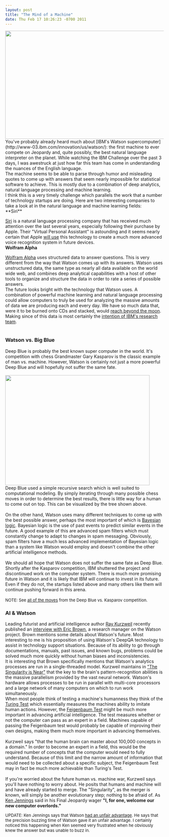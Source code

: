 ```yaml
--- 
layout: post
title: "The Mind of a Machine"
date: Thu Feb 17 10:26:23 -0700 2011
---
```


<img height="344px" width="600px" src="http://s.half-news.com/blog/assets/jeopardy_watson.jpeg"/>  
<br/>
You've probably already heard much about [IBM's Watson supercomputer](http://www-03.ibm.com/innovation/us/watson/): the first machine to ever compete on Jeopardy and, quite possibly, the best natural language interpreter on the planet. While watching the IBM Challenge over the past 3 days, I was awestruck at just how far this team has come in understanding the nuances of the English language. 
<br/>
The machine seems to be able to parse through humor and misleading quotes to come up with answers that seem nearly impossible for statistical software to achieve. This is mostly due to a combination of deep analytics, natural language processing and machine learning.
<br/>
I think this is a very timely challenge which parallels the work that a number of technology startups are doing. Here are two interesting companies to take a look at in the natural language and machine learning fields:
<br/>
**Siri**  

[Siri](http://siri.com/) is a natural language processing company that has received much attention over the last several years, especially following their purchase by Apple. Their "Virtual Personal Assistant" is astounding and it seems nearly certain that Apple [will use](http://thetechjournal.com/electronics/iphone/voice-commands-is-coming-to-ios-devices.xhtml) this technology to create a much more advanced voice recognition system in future devices.
<br/>
**Wolfram Alpha**  

[Wolfram Alpha](http://www.wolframalpha.com/) uses structured data to answer questions. This is very different from the way that Watson comes up with its answers. Watson uses unstructured data, the same type as nearly all data available on the world wide web, and combines deep analytical capabilities with a host of other tools to organize and structure the data in order to rate a series of possible answers.
<br/>
The future looks bright with the technology that Watson uses. A combination of powerful machine learning and natural language processing could allow computers to truly be used for analyzing the massive amounts of data we are producing each and every day. We have so much data that, were it to be burned onto CDs and stacked, would [reach beyond the moon](http://earthsky.org/human-world/martin-hilbert-all-human-information-stored-on-cd-would-reach-beyond-the-moon). Making since of this data is most certainly the [intention of IBM's research team](http://www-03.ibm.com/innovation/us/watson/what-is-watson/watson-after-jeopardy.html).  
<br/>
### Watson vs. Big Blue
Deep Blue is probably the best known super computer in the world. It's competition with chess Grandmaster Gary Kasparov is the classic example of man vs. machine. However, Watson is certainly not just a more powerful Deep Blue and will hopefully not suffer the same fate.  
<br/>
<img width="459" height="350" src="http://s.half-news.com/blog/assets/fractal-tree.jpeg"/>
<br/>
Deep Blue used a simple recursive search which is well suited to computational modeling. By simply iterating through many possible chess moves in order to determine the best results, there is little way for a human to come out on top. This can be visualized by the tree shown above.  
<br/>
On the other hand, Watson uses many different techniques to come up with the best possible answer, perhaps the most important of which is [Bayesian logic](http://plato.stanford.edu/entries/bayes-theorem/). Bayesian logic is the use of past events to predict similar events in the future. A good example of this are advanced spam filters which must constantly change to adapt to changes in spam messaging. Obviously, spam filters have a much less advanced implementation of Bayesian logic than a system like Watson would employ and doesn't combine the other artificial intelligence methods.  
<br/>
We should all hope that Watson does not suffer the same fate as Deep Blue. Shortly after the Kasparov competition, IBM shuttered the project and discontinued work on the computer system. There is much more promising future in Watson and it is likely that IBM will continue to invest in its future. Even if they do not, the startups listed above and many others like them will continue pushing forward in this arena.  
<br/>
<span style="font-size:small">NOTE: See [all of the moves](http://www.research.ibm.com/deepblue/watch/html/c.shtml) from the Deep Blue vs. Kasparov competition.</span>
<br/>

### AI & Watson
Leading futurist and artificial intelligence author [Ray Kurzweil](http://www.kurzweilai.net/ray-kurzweil-bio) recently published an [ interview with Eric Brown](http://www.kurzweilai.net/how-watson-works-a-conversation-with-eric-brown-ibm-research-manager), a research manager on the Watson project. Brown mentions some details about Watson's future. Most interesting to me is his proposition of using Watson's DeepQA technology to assist in technology support situations. Because of its ability to go through documentations, manuals, past issues, and known bugs, problems could be solved much more quickly without human biases and inconsistencies.
<br/>
It is interesting that Brown specifically mentions that Watson's analytics processes are run in a single-threaded model. Kurzweil maintains in ["The Singularity is Near"](http://www.singularity.com/) that the key to the brain's pattern-recognition abilities is the massive parallelism provided by the vast neural network. Watson's hardware allows processes to be run in parallel with multi-core processors and a large network of many computers on which to run work simultaneously.
<br/>
When most people think of testing a machine's humanness they think of the [Turing Test](http://plato.stanford.edu/entries/turing-test/) which essentially measures the machines ability to imitate human actions. However, the [Feigenbaum Test](http://www.kurzweilai.net/some-challenges-and-grand-challenges-for-computational-intelligence) might be much more important in advancing artificial intelligence. The test measures whether or not the computer can pass as an expert in a field. Machines capable of passing the Feigenbaum test would probably be capable of improving their own designs, making them much more important in advancing themselves.  
<br/>
Kurzweil says "that the human brain can master about 100,000 concepts in a domain." In order to become an expert in a field, this would be the required number of concepts that the computer would need to fully understand. Because of this limit and the narrow amount of information that would need to be collected about a specific subject, the Feigenbaum Test may in fact be much more achievable than Turing's Test.  
<br/>
If you're worried about the future human vs. machine war, Kurzweil says you'll have nothing to worry about. He posits that humans and machine will and have already started to merge. The "Singularity", as the merger is known, will simply be another evolutionary step; nothing to be afraid of. As [Ken Jennings](http://www.ken-jennings.com/) said in his Final Jeopardy wager <strong>"I, for one, welcome our new computer overlords."</strong>

<span style="font-size:small">UPDATE: Ken Jennings says that Watson [had an unfair advantage](http://www.nydailynews.com/opinions/2011/02/17/2011-02-17_ken_jennings_exclusive_oped_jeopardy_champ_says_computer_nemesis_watson_had_unfa.html). He says that the precision buzzing time of Watson gave it an unfair advantage. I certainly noticed this happening when Ken seemed very frustrated when he obviously knew the answer but was unable to buzz in.</span>